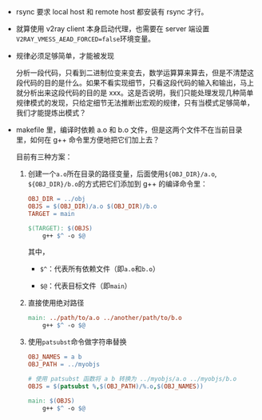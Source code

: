 * rsync 要求 local host 和 remote host 都安装有 rsync 才行。

* 就算使用 v2ray client 本身启动代理，也需要在 server 端设置`V2RAY_VMESS_AEAD_FORCED=false`环境变量。

* 规律必须足够简单，才能被发现

    分析一段代码，只看到二进制位变来变去，数学运算算来算去，但是不清楚这段代码的目的是什么。如果不看实现细节，只看这段代码的输入和输出，马上就分析出来这段代码的目的是 xxx。这是否说明，我们只能处理发现几种简单规律模式的发现，只给定细节无法推断出宏观的规律，只有当模式足够简单，我们才能提炼出模式？

* makefile 里，编译时依赖 a.o 和 b.o 文件，但是这两个文件不在当前目录里，如何在 g++ 命令里方便地把它们加上去？

    目前有三种方案：

    1. 创建一个`a.o`所在目录的路径变量，后面使用`${OBJ_DIR}/a.o`, `${OBJ_DIR}/b.o`的方式把它们添加到 g++ 的编译命令里：

        ```makefile
        OBJ_DIR = ../obj
        OBJS = $(OBJ_DIR)/a.o $(OBJ_DIR)/b.o
        TARGET = main

        $(TARGET): $(OBJS)
        	g++ $^ -o $@
        ```

        其中，

        * `$^`：代表所有依赖文件（即`a.o`和`b.o`）

        * `$@`：代表目标文件（即`main`）

    2. 直接使用绝对路径

        ```makefile
        main: ../path/to/a.o ../another/path/to/b.o
        	g++ $^ -o $@
        ```

    3. 使用`patsubst`命令做字符串替换

        ```makefile
        OBJ_NAMES = a b
        OBJ_PATH = ../myobjs

        # 使用 patsubst 函数将 a b 转换为 ../myobjs/a.o ../myobjs/b.o
        OBJS = $(patsubst %,$(OBJ_PATH)/%.o,$(OBJ_NAMES))

        main: $(OBJS)
        	g++ $^ -o $@
        ```